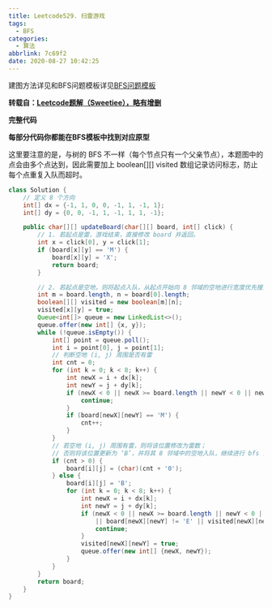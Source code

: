 ```yaml
---
title: Leetcode529. 扫雷游戏
tags:
  - BFS
categories:
  - 算法
abbrlink: 7c69f2
date: 2020-08-27 10:42:25
---
```


建图方法详见和BFS问题模板详见[BFS问题模板](./BFS问题模板.md)

**转载自：[Leetcode题解（Sweetiee），略有增删](https://leetcode-cn.com/problems/minesweeper/solution/cong-qi-dian-kai-shi-dfs-bfs-bian-li-yi-bian-ji-ke/)**

<!-- more -->

**完整代码**

**每部分代码你都能在BFS模板中找到对应原型**

这里要注意的是，与树的 BFS 不一样（每个节点只有一个父亲节点），本题图中的点会由多个点达到，因此需要加上 boolean[][] visited 数组记录访问标志，防止每个点重复入队而超时。

```java
class Solution {
    // 定义 8 个方向
    int[] dx = {-1, 1, 0, 0, -1, 1, -1, 1};
    int[] dy = {0, 0, -1, 1, -1, 1, 1, -1};

    public char[][] updateBoard(char[][] board, int[] click) {
        // 1. 若起点是雷，游戏结束，直接修改 board 并返回。
        int x = click[0], y = click[1];
        if (board[x][y] == 'M') {
            board[x][y] = 'X';
            return board;
        } 

        // 2. 若起点是空地，则将起点入队，从起点开始向 8 邻域的空地进行宽度优先搜索。
        int m = board.length, n = board[0].length;
        boolean[][] visited = new boolean[m][n];
        visited[x][y] = true;
        Queue<int[]> queue = new LinkedList<>();
        queue.offer(new int[] {x, y});
        while (!queue.isEmpty()) {
            int[] point = queue.poll();
            int i = point[0], j = point[1];
            // 判断空地 (i, j) 周围是否有雷
            int cnt = 0;
            for (int k = 0; k < 8; k++) {
                int newX = i + dx[k];
                int newY = j + dy[k];
                if (newX < 0 || newX >= board.length || newY < 0 || newY >= board[0].length) {
                    continue;
                }
                if (board[newX][newY] == 'M') {
                    cnt++;
                }
            }
            // 若空地 (i, j) 周围有雷，则将该位置修改为雷数；
          	// 否则将该位置更新为 ‘B’，并将其 8 邻域中的空地入队，继续进行 bfs 搜索。
            if (cnt > 0) {
                board[i][j] = (char)(cnt + '0');
            } else {
                board[i][j] = 'B';
                for (int k = 0; k < 8; k++) {
                    int newX = i + dx[k];
                    int newY = j + dy[k];
                    if (newX < 0 || newX >= board.length || newY < 0 || newY >= board[0].length 
                        || board[newX][newY] != 'E' || visited[newX][newY]) {
                        continue;
                    }
                    visited[newX][newY] = true;
                    queue.offer(new int[] {newX, newY});
                }
            }
        }
        return board;
    }
}
```

